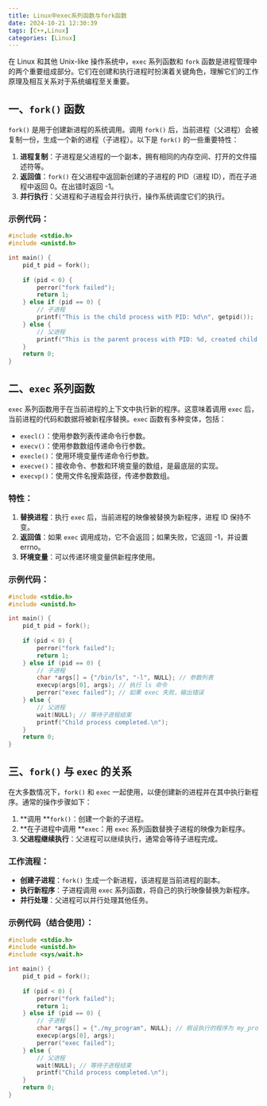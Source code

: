 ```yaml
---
title: Linux中exec系列函数与fork函数
date: 2024-10-21 12:30:39
tags: [C++,Linux]
categories: [Linux]
---
```


在 Linux 和其他 Unix-like 操作系统中，`exec` 系列函数和 `fork` 函数是进程管理中的两个重要组成部分。它们在创建和执行进程时扮演着关键角色，理解它们的工作原理及相互关系对于系统编程至关重要。

## 一、`fork()` 函数

`fork()` 是用于创建新进程的系统调用。调用 `fork()` 后，当前进程（父进程）会被复制一份，生成一个新的进程（子进程）。以下是 `fork()` 的一些重要特性：

1. **进程复制**：子进程是父进程的一个副本，拥有相同的内存空间、打开的文件描述符等。
2. **返回值**：`fork()` 在父进程中返回新创建的子进程的 PID（进程 ID），而在子进程中返回 0。在出错时返回 -1。
3. **并行执行**：父进程和子进程会并行执行，操作系统调度它们的执行。

### 示例代码：

```c
#include <stdio.h>
#include <unistd.h>

int main() {
    pid_t pid = fork();
    
    if (pid < 0) {
        perror("fork failed");
        return 1;
    } else if (pid == 0) {
        // 子进程
        printf("This is the child process with PID: %d\n", getpid());
    } else {
        // 父进程
        printf("This is the parent process with PID: %d, created child with PID: %d\n", getpid(), pid);
    }
    return 0;
}
```

## 二、`exec` 系列函数

`exec` 系列函数用于在当前进程的上下文中执行新的程序。这意味着调用 `exec` 后，当前进程的代码和数据将被新程序替换。`exec` 函数有多种变体，包括：

+ `execl()`：使用参数列表传递命令行参数。
+ `execv()`：使用参数数组传递命令行参数。
+ `execle()`：使用环境变量传递命令行参数。
+ `execve()`：接收命令、参数和环境变量的数组，是最底层的实现。
+ `execvp()`：使用文件名搜索路径，传递参数数组。

### 特性：

1. **替换进程**：执行 `exec` 后，当前进程的映像被替换为新程序，进程 ID 保持不变。
2. **返回值**：如果 `exec` 调用成功，它不会返回；如果失败，它返回 -1，并设置 errno。
3. **环境变量**：可以传递环境变量供新程序使用。

### 示例代码：

```c
#include <stdio.h>
#include <unistd.h>

int main() {
    pid_t pid = fork();
    
    if (pid < 0) {
        perror("fork failed");
        return 1;
    } else if (pid == 0) {
        // 子进程
        char *args[] = {"/bin/ls", "-l", NULL}; // 参数列表
        execvp(args[0], args); // 执行 ls 命令
        perror("exec failed"); // 如果 exec 失败，输出错误
    } else {
        // 父进程
        wait(NULL); // 等待子进程结束
        printf("Child process completed.\n");
    }
    return 0;
}
```

## 三、`fork()` 与 `exec` 的关系

在大多数情况下，`fork()` 和 `exec` 一起使用，以便创建新的进程并在其中执行新程序。通常的操作步骤如下：

1. **调用 **`fork()`：创建一个新的子进程。
2. **在子进程中调用 **`exec`：用 `exec` 系列函数替换子进程的映像为新程序。
3. **父进程继续执行**：父进程可以继续执行，通常会等待子进程完成。

### 工作流程：

+ **创建子进程**：`fork()` 生成一个新进程，该进程是当前进程的副本。
+ **执行新程序**：子进程调用 `exec` 系列函数，将自己的执行映像替换为新程序。
+ **并行处理**：父进程可以并行处理其他任务。

### 示例代码（结合使用）：

```c
#include <stdio.h>
#include <unistd.h>
#include <sys/wait.h>

int main() {
    pid_t pid = fork();
    
    if (pid < 0) {
        perror("fork failed");
        return 1;
    } else if (pid == 0) {
        // 子进程
        char *args[] = {"./my_program", NULL}; // 假设执行的程序为 my_program
        execvp(args[0], args);
        perror("exec failed");
    } else {
        // 父进程
        wait(NULL); // 等待子进程结束
        printf("Child process completed.\n");
    }
    return 0;
}
```

